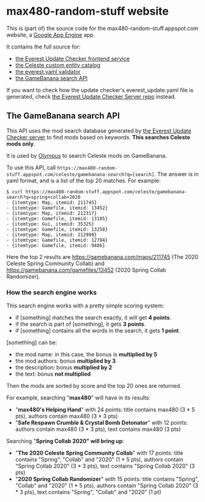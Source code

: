 # max480-random-stuff website

This is (part of) the source code for the max480-random-stuff.appspot.com website, a [Google App Engine](https://cloud.google.com/appengine/) app.

It contains the full source for:
- [the Everest Update Checker frontend service](https://max480-random-stuff.appspot.com/celeste/everest_update.yaml)
- [the Celeste custom entity catalog](https://max480-random-stuff.appspot.com/celeste/custom-entity-catalog)
- [the everest.yaml validator](https://max480-random-stuff.appspot.com/celeste/everest-yaml-validator)
- [the GameBanana search API](https://max480-random-stuff.appspot.com/celeste/gamebanana-search)

If you want to check how the update checker's everest_update.yaml file is generated, check [the Everest Update Checker Server repo](https://github.com/max4805/EverestUpdateCheckerServer) instead.

## The GameBanana search API

This API uses the mod search database generated by [the Everest Update Checker server](https://github.com/max4805/EverestUpdateCheckerServer) to find mods based on keywords. **This searches Celeste mods only**.

It is used by [Olympus](https://github.com/EverestAPI/Olympus) to search Celeste mods on GameBanana.

To use this API, call `https://max480-random-stuff.appspot.com/celeste/gamebanana-search?q=[search]`. The answer is in yaml format, and is a list of the top 20 matches. For example:

```
$ curl https://max480-random-stuff.appspot.com/celeste/gamebanana-search?q=spring+collab+2020
- {itemtype: Map, itemid: 211745}
- {itemtype: Gamefile, itemid: 13452}
- {itemtype: Map, itemid: 212317}
- {itemtype: Gamefile, itemid: 13185}
- {itemtype: Gui, itemid: 35325}
- {itemtype: Gamefile, itemid: 13258}
- {itemtype: Map, itemid: 212999}
- {itemtype: Gamefile, itemid: 12784}
- {itemtype: Gamefile, itemid: 9486}
```

Here the top 2 results are https://gamebanana.com/maps/211745 (The 2020 Celeste Spring Community Collab) and https://gamebanana.com/gamefiles/13452 (2020 Spring Collab Randomizer).

### How the search engine works

This search engine works with a pretty simple scoring system:
- if [something] matches the search exactly, it will get **4 points**.
- if the search is part of [something], it gets **3 points**.
- if [something] contains all the words in the search, it gets **1 point**.

[something] can be:
- the mod name: in this case, the bonus is **multiplied by 5**
- the mod authors: bonus **multiplied by 3**
- the description: bonus **multiplied by 2**
- the text: bonus **not multiplied**

Then the mods are sorted by score and the top 20 ones are returned.

For example, searching "**max480**" will have in its results:
- "**max480's Helping Hand**" with 24 points: title contains max480 (3 * 5 pts), authors contain max480 (3 * 3 pts)
- "**Safe Respawn Crumble & Crystal Bomb Detonator**" with 12 points: authors contain max480 (3 * 3 pts), text contains max480 (3 pts)

Searching "**Spring Collab 2020" will bring up**:
- "**The 2020 Celeste Spring Community Collab**" with 17 points: title contains "Spring", "Collab" and "2020" (1 * 5 pts), authors contain "Spring Collab 2020" (3 * 3 pts), text contains "Spring Collab 2020" (3 pts)
- "**2020 Spring Collab Randomizer**" with 15 points: title contains "Spring", "Collab" and "2020" (1 * 5 pts), authors contain "Spring Collab 2020" (3 * 3 pts), text contains "Spring", "Collab" and "2020" (1 pt)
